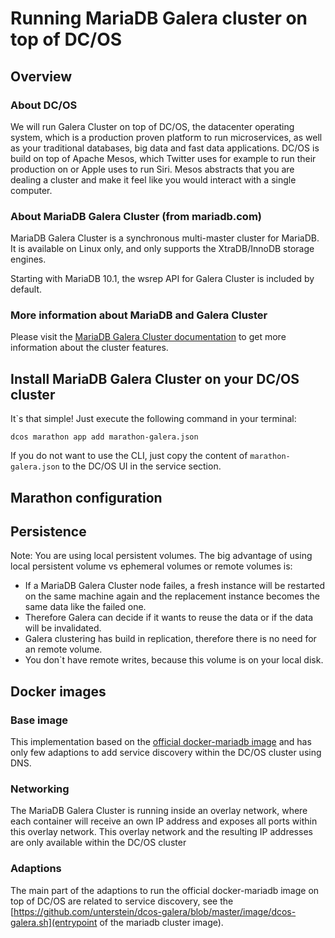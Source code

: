 # Running MariaDB Galera cluster on top of DC/OS

## Overview
### About DC/OS
We will run Galera Cluster on top of DC/OS, the datacenter operating system, which is a production proven platform to run microservices, as well as your traditional databases, big data and fast data applications.
DC/OS is build on top of Apache Mesos, which Twitter uses for example to run their production on or Apple uses to run Siri. Mesos abstracts that you are dealing a cluster and make it feel like you would interact with a single computer.

### About MariaDB Galera Cluster (from mariadb.com)
MariaDB Galera Cluster is a synchronous multi-master cluster for MariaDB. It is available on Linux only, and only supports the XtraDB/InnoDB storage engines.

Starting with MariaDB 10.1, the wsrep API for Galera Cluster is included by default.

### More information about MariaDB and Galera Cluster
Please visit the [MariaDB Galera Cluster documentation](https://mariadb.com/kb/en/mariadb/what-is-mariadb-galera-cluster/) to get more information about the cluster features.

## Install MariaDB Galera Cluster on your DC/OS cluster
It`s that simple! Just execute the following command in your terminal:

```
dcos marathon app add marathon-galera.json
```

If you do not want to use the CLI, just copy the content of `marathon-galera.json` to the DC/OS UI in the service section.

## Marathon configuration

## Persistence
Note: You are using local persistent volumes. The big advantage of using local persistent volume vs ephemeral volumes or remote volumes is:


- If a MariaDB Galera Cluster node failes, a fresh instance will be restarted on the same machine again and the replacement instance becomes the same data like the failed one.
- Therefore Galera can decide if it wants to reuse the data or if the data will be invalidated.
- Galera clustering has build in replication, therefore there is no need for an remote volume.
- You don`t have remote writes, because this volume is on your local disk.

## Docker images
### Base image
This implementation based on the [official docker-mariadb image](https://github.com/docker-library/mariadb/tree/master/10.1) and has only few adaptions to add service discovery within the DC/OS cluster using DNS.

### Networking
The MariaDB Galera Cluster is running inside an overlay network, where each container will receive an own IP address and exposes all ports within this overlay network. This overlay network and the resulting IP addresses are only available within the DC/OS cluster

### Adaptions
The main part of the adaptions to run the official docker-mariadb image on top of DC/OS are related to service discovery, see the [https://github.com/unterstein/dcos-galera/blob/master/image/dcos-galera.sh](entrypoint of the mariadb cluster image).
